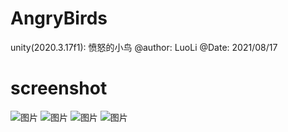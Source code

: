 # AngryBirds
unity(2020.3.17f1): 愤怒的小鸟
@author: LuoLi
@Date: 2021/08/17

# screenshot
![图片](https://user-images.githubusercontent.com/79780314/230885017-b70fbbee-e88b-443b-a654-6785d7ceeecc.png)
![图片](https://user-images.githubusercontent.com/79780314/230885101-a64d1db9-3141-4df8-892e-78f825269dda.png)
![图片](https://user-images.githubusercontent.com/79780314/230885130-2fdb3fed-5bfb-4f40-869b-7087b316ab41.png)
![图片](https://user-images.githubusercontent.com/79780314/230893268-03716e44-5e92-4586-a9c0-7a4990803309.png)
